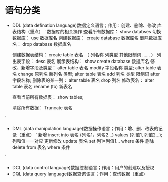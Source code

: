 # 语句分类
- DDL (data defination language)数据定义语言；作用：创建、删除、修改 库表结构（重点）
`
    数据库的相关操作
    查看所有数据库：
    show databses
    切换数据库：
    use 数据库名
    创建数据库：
    create database 数据库名
    删除数据库名：
    drop database 数据库名

    创建数据表结构：
    create table 表名 （
        列名称 列类型 其他限制词
        ......
    ）
    列出表字段：
    desc 表名
    展示表结构：
    show create database 数据库名
    修改、新增字段及类型：
    alter table 表名 modify 字段名称 类型;
    alter table 表名 change 原列名 新列名 类型;
    alter table 表名 add 列名 类型 限制词 after 字段名称;
    删除表的某一列：
    alter table 表名 drop 列名
    修改表名：
    alter table 表名 rename (to) 新表名

    查看当前所有数据表：
    show tables;

    清除所有数据：
    Truncate 表名


`

- DML (data manipulation language)数据操作语言；作用：增、删、改表的记录（重点）
`
新增
insert into 表名 (列名1，列名2...) values (列值1, 列值2...); 列和值一一对应
更新修改
update 表名 set 列1=列值1... where 条件
删除
delete from 表名 where 条件


`

- DCL (data control language)数据控制语言；作用：用户的创建以及授权
- DQL (data query language)数据查询语言；作用：查询数据（重点）





























